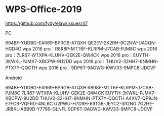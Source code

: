 # WPS-Office-2019

https://github.com/fydy/elaw/issues/47

PC

694BF-YUDBG-EAR69-BPRGB-ATQXH
QE2EV-2X2RH-9C2NW-UAGQN-HGD4C
wps 2016 pro：R8R8P-MTT6F-KLRPM-J7CAB-PJM8C 
wps 2016 pro：7LR67-WTXPA-KLUHV-GEK2E-QW4CK 
wps 2016 pro：EUYTH-3KWKL-PJMX7-XBCPW-9U2DD
wps 2016 pro：THUV2-32HH7-6NMHN-PTX7Y-QQCTH
wps 2016 pro：9DP6T-9AGWG-KWV33-9MPC8-JDCVF

Android

694BF-YUDBG-EAR69-BPRGB-ATQXH
R8R8P-MTT6F-KLRPM-J7CAB-PJM8C
7LR67-WTXPA-KLUHV-GEK2E-QW4CK
EUYTH-3KWKL-PJMX7-XBCPW-9U2DD
THUV2-32HH7-6NMHN-PTX7Y-QQCTH
A4XV7-QP9JN-E7FCB-VQFRD-4NLKC
U2PWU-H7D9H-69T3B-JEYC2-3R2NG
7G2HE-JR8KL-ABB9D-Y7789-GLNFL
9DP6T-9AGWG-KWV33-9MPC8-JDCVF
